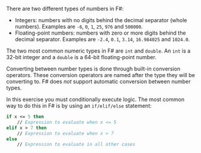 There are two different types of numbers in F#:

- Integers: numbers with no digits behind the decimal separator (whole numbers). Examples are `-6`, `0`, `1`, `25`, `976` and `500000`.
- Floating-point numbers: numbers with zero or more digits behind the decimal separator. Examples are `-2.4`, `0.1`, `3.14`, `16.984025` and `1024.0`.

The two most common numeric types in F# are `int` and `double`. An `int` is a 32-bit integer and a `double` is a 64-bit floating-point number.

Converting between number types is done through built-in conversion operators. These conversion operators are named after the type they will be converting to. F# does _not_ support automatic conversion between number types.

In this exercise you must conditionally execute logic. The most common way to do this in F# is by using an `if/elif/else` statement:

```fsharp
if x <= 5 then
    // Expression to evaluate when x <= 5
elif x > 7 then
    // Expression to evaluate when x > 7
else
    // Expression to evaluate in all other cases
```
